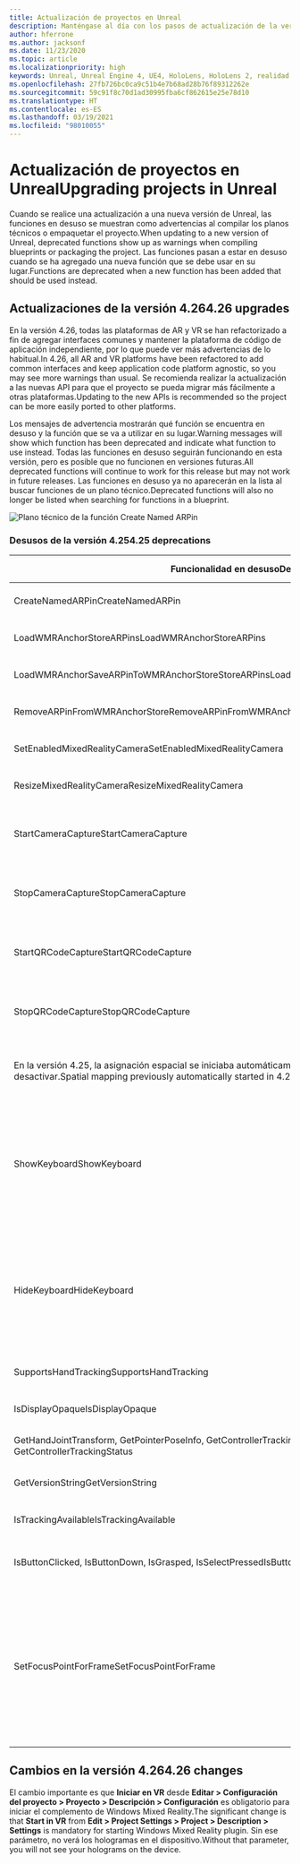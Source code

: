 ```yaml
---
title: Actualización de proyectos en Unreal
description: Manténgase al día con los pasos de actualización de la versión, los cambios de API y el desuso de proyectos de Unreal.
author: hferrone
ms.author: jacksonf
ms.date: 11/23/2020
ms.topic: article
ms.localizationpriority: high
keywords: Unreal, Unreal Engine 4, UE4, HoloLens, HoloLens 2, realidad mixta, desarrollo, características, documentación, guías, hologramas, códigos qr, casco de realidad mixta, casco de windows mixed reality, casco de realidad virtual
ms.openlocfilehash: 27fb726bc0ca9c51b4e7b68ad28b76f89312262e
ms.sourcegitcommit: 59c91f8c70d1ad30995fba6cf862615e25e78d10
ms.translationtype: HT
ms.contentlocale: es-ES
ms.lasthandoff: 03/19/2021
ms.locfileid: "98010055"
---
```

# <a name="upgrading-projects-in-unreal"></a><span data-ttu-id="156c8-104">Actualización de proyectos en Unreal</span><span class="sxs-lookup"><span data-stu-id="156c8-104">Upgrading projects in Unreal</span></span>

<span data-ttu-id="156c8-105">Cuando se realice una actualización a una nueva versión de Unreal, las funciones en desuso se muestran como advertencias al compilar los planos técnicos o empaquetar el proyecto.</span><span class="sxs-lookup"><span data-stu-id="156c8-105">When updating to a new version of Unreal, deprecated functions show up as warnings when compiling blueprints or packaging the project.</span></span>  <span data-ttu-id="156c8-106">Las funciones pasan a estar en desuso cuando se ha agregado una nueva función que se debe usar en su lugar.</span><span class="sxs-lookup"><span data-stu-id="156c8-106">Functions are deprecated when a new function has been added that should be used instead.</span></span> 

## <a name="426-upgrades"></a><span data-ttu-id="156c8-107">Actualizaciones de la versión 4.26</span><span class="sxs-lookup"><span data-stu-id="156c8-107">4.26 upgrades</span></span>
 
<span data-ttu-id="156c8-108">En la versión 4.26, todas las plataformas de AR y VR se han refactorizado a fin de agregar interfaces comunes y mantener la plataforma de código de aplicación independiente, por lo que puede ver más advertencias de lo habitual.</span><span class="sxs-lookup"><span data-stu-id="156c8-108">In 4.26, all AR and VR platforms have been refactored to add common interfaces and keep application code platform agnostic, so you may see more warnings than usual.</span></span>  <span data-ttu-id="156c8-109">Se recomienda realizar la actualización a las nuevas API para que el proyecto se pueda migrar más fácilmente a otras plataformas.</span><span class="sxs-lookup"><span data-stu-id="156c8-109">Updating to the new APIs is recommended so the project can be more easily ported to other platforms.</span></span>

<span data-ttu-id="156c8-110">Los mensajes de advertencia mostrarán qué función se encuentra en desuso y la función que se va a utilizar en su lugar.</span><span class="sxs-lookup"><span data-stu-id="156c8-110">Warning messages will show which function has been deprecated and indicate what function to use instead.</span></span>  <span data-ttu-id="156c8-111">Todas las funciones en desuso seguirán funcionando en esta versión, pero es posible que no funcionen en versiones futuras.</span><span class="sxs-lookup"><span data-stu-id="156c8-111">All deprecated functions will continue to work for this release but may not work in future releases.</span></span>  <span data-ttu-id="156c8-112">Las funciones en desuso ya no aparecerán en la lista al buscar funciones de un plano técnico.</span><span class="sxs-lookup"><span data-stu-id="156c8-112">Deprecated functions will also no longer be listed when searching for functions in a blueprint.</span></span>

![Plano técnico de la función Create Named ARPin](images/unreal-porting-img-01.png)

### <a name="425-deprecations"></a><span data-ttu-id="156c8-114">Desusos de la versión 4.25</span><span class="sxs-lookup"><span data-stu-id="156c8-114">4.25 deprecations</span></span>

| <span data-ttu-id="156c8-115">Funcionalidad en desuso</span><span class="sxs-lookup"><span data-stu-id="156c8-115">Deprecated function</span></span> | <span data-ttu-id="156c8-116">Nueva función</span><span class="sxs-lookup"><span data-stu-id="156c8-116">New function</span></span> |
| --- | --- |
| <span data-ttu-id="156c8-117">CreateNamedARPin</span><span class="sxs-lookup"><span data-stu-id="156c8-117">CreateNamedARPin</span></span> | ![Plano técnico de la función Pin Component](images/unreal-porting-img-02.png) |
| <span data-ttu-id="156c8-119">LoadWMRAnchorStoreARPins</span><span class="sxs-lookup"><span data-stu-id="156c8-119">LoadWMRAnchorStoreARPins</span></span> | ![Plano técnico de la función Load ARPins from Local Store](images/unreal-porting-img-03.png) |
| <span data-ttu-id="156c8-121">LoadWMRAnchorSaveARPinToWMRAnchorStoreStoreARPins</span><span class="sxs-lookup"><span data-stu-id="156c8-121">LoadWMRAnchorSaveARPinToWMRAnchorStoreStoreARPins</span></span> | ![Plano técnico de la función Save ARPin to Local Store](images/unreal-porting-img-04.png) |
| <span data-ttu-id="156c8-123">RemoveARPinFromWMRAnchorStore</span><span class="sxs-lookup"><span data-stu-id="156c8-123">RemoveARPinFromWMRAnchorStore</span></span> | ![Plano técnico de la función Remove ARPin from Local Store](images/unreal-porting-img-05.png) |
| <span data-ttu-id="156c8-125">SetEnabledMixedRealityCamera</span><span class="sxs-lookup"><span data-stu-id="156c8-125">SetEnabledMixedRealityCamera</span></span> | ![Plano técnico de la función Set Enabled XRCamera](images/unreal-porting-img-06.png) |
| <span data-ttu-id="156c8-127">ResizeMixedRealityCamera</span><span class="sxs-lookup"><span data-stu-id="156c8-127">ResizeMixedRealityCamera</span></span> | ![Plano técnico de la función Resize XRCamera](images/unreal-porting-img-07.png) |
| <span data-ttu-id="156c8-129">StartCameraCapture</span><span class="sxs-lookup"><span data-stu-id="156c8-129">StartCameraCapture</span></span> | ![Plano técnico de la función Toggle ARCapture para iniciar la captura de la cámara](images/unreal-porting-img-08.png) |
| <span data-ttu-id="156c8-131">StopCameraCapture</span><span class="sxs-lookup"><span data-stu-id="156c8-131">StopCameraCapture</span></span> | ![Plano técnico de la función Toggle ARCapture para detener la captura de la cámara](images/unreal-porting-img-09.png) |
| <span data-ttu-id="156c8-133">StartQRCodeCapture</span><span class="sxs-lookup"><span data-stu-id="156c8-133">StartQRCodeCapture</span></span> | ![Plano técnico de la función Toggle ARCapture para iniciar la captura del código QR](images/unreal-porting-img-10.png) |
| <span data-ttu-id="156c8-135">StopQRCodeCapture</span><span class="sxs-lookup"><span data-stu-id="156c8-135">StopQRCodeCapture</span></span> | ![Plano técnico de la función Toggle ARCapture para detener la captura del código QR](images/unreal-porting-img-11.png) |
| <span data-ttu-id="156c8-137">En la versión 4.25, la asignación espacial se iniciaba automáticamente, pero en la versión 4.26 se debe activar o desactivar.</span><span class="sxs-lookup"><span data-stu-id="156c8-137">Spatial mapping previously automatically started in 4.25, but now needs to be toggled in 4.26.</span></span> | ![Plano técnico de la función Toggle ARCapture para habilitar la asignación espacial](images/unreal-porting-img-12.png) |
| <span data-ttu-id="156c8-139">ShowKeyboard</span><span class="sxs-lookup"><span data-stu-id="156c8-139">ShowKeyboard</span></span> | <span data-ttu-id="156c8-140">Se quitó en la versión 4.26 porque el teclado se mostraba automáticamente cuando se ponía el foco en un widget de texto.</span><span class="sxs-lookup"><span data-stu-id="156c8-140">Removed in 4.26 since the keyboard automatically shows when a text widget is focused on.</span></span> |
| <span data-ttu-id="156c8-141">HideKeyboard</span><span class="sxs-lookup"><span data-stu-id="156c8-141">HideKeyboard</span></span> | <span data-ttu-id="156c8-142">Se quitó en la versión 4.26 porque el teclado se ocultaba automáticamente cuando se quitaba el foco de un widget de texto.</span><span class="sxs-lookup"><span data-stu-id="156c8-142">Removed in 4.26 since the keyboard will automatically hide when a text widget is unfocused.</span></span> |
| <span data-ttu-id="156c8-143">SupportsHandTracking</span><span class="sxs-lookup"><span data-stu-id="156c8-143">SupportsHandTracking</span></span> | ![Plano técnico de la propiedad Supports Hand Tracking](images/unreal-porting-img-13.png) |
| <span data-ttu-id="156c8-145">IsDisplayOpaque</span><span class="sxs-lookup"><span data-stu-id="156c8-145">IsDisplayOpaque</span></span> | ![Plano técnico de la propiedad IsDisplayOpaque](images/unreal-porting-img-14.png) |
| <span data-ttu-id="156c8-147">GetHandJointTransform, GetPointerPoseInfo, GetControllerTrackingStatus</span><span class="sxs-lookup"><span data-stu-id="156c8-147">GetHandJointTransform, GetPointerPoseInfo, GetControllerTrackingStatus</span></span> | ![Plano técnico de la función Get Motion Controller Data](images/unreal-porting-img-15.png) |
| <span data-ttu-id="156c8-149">GetVersionString</span><span class="sxs-lookup"><span data-stu-id="156c8-149">GetVersionString</span></span> | ![Plano técnico de la función Get Version String](images/unreal-porting-img-16.png) |
| <span data-ttu-id="156c8-151">IsTrackingAvailable</span><span class="sxs-lookup"><span data-stu-id="156c8-151">IsTrackingAvailable</span></span> | ![Plano técnico de la propiedad IsTrackingAvailable](images/unreal-porting-img-17.png) |
| <span data-ttu-id="156c8-153">IsButtonClicked, IsButtonDown, IsGrasped, IsSelectPressed</span><span class="sxs-lookup"><span data-stu-id="156c8-153">IsButtonClicked, IsButtonDown, IsGrasped, IsSelectPressed</span></span> | <span data-ttu-id="156c8-154">Use el sistema de acciones de entrada de Unreal.</span><span class="sxs-lookup"><span data-stu-id="156c8-154">Use Unreal’s input action system.</span></span> |
| <span data-ttu-id="156c8-155">SetFocusPointForFrame</span><span class="sxs-lookup"><span data-stu-id="156c8-155">SetFocusPointForFrame</span></span> | <span data-ttu-id="156c8-156">Se quitó de la versión 4.26.</span><span class="sxs-lookup"><span data-stu-id="156c8-156">Removed in 4.26.</span></span>  <span data-ttu-id="156c8-157">Anteriormente, se usaba para la reproyección al establecer una comunicación remota, pero ahora se admite la reproyección en profundidad.</span><span class="sxs-lookup"><span data-stu-id="156c8-157">Previously used for reprojection when remoting, which now supports depth reprojection.</span></span> |

## <a name="426-changes"></a><span data-ttu-id="156c8-158">Cambios en la versión 4.26</span><span class="sxs-lookup"><span data-stu-id="156c8-158">4.26 changes</span></span>

<span data-ttu-id="156c8-159">El cambio importante es que **Iniciar en VR** desde **Editar > Configuración del proyecto > Proyecto > Descripción > Configuración** es obligatorio para iniciar el complemento de Windows Mixed Reality.</span><span class="sxs-lookup"><span data-stu-id="156c8-159">The significant change is that **Start in VR** from **Edit > Project Settings > Project > Description > Settings** is mandatory for starting Windows Mixed Reality plugin.</span></span> <span data-ttu-id="156c8-160">Sin ese parámetro, no verá los hologramas en el dispositivo.</span><span class="sxs-lookup"><span data-stu-id="156c8-160">Without that parameter, you will not see your holograms on the device.</span></span>
